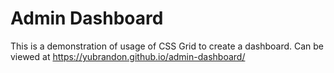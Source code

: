# Admin Dashboard

This is a demonstration of usage of CSS Grid to create a dashboard. Can be viewed at https://yubrandon.github.io/admin-dashboard/